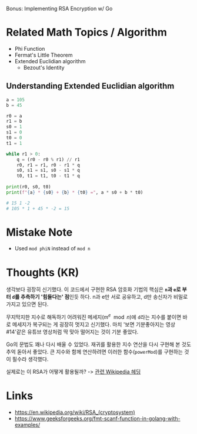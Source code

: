 Bonus: Implementing RSA Encryption w/ Go

# Related Math Topics / Algorithm

- Phi Function
- Fermat's Little Theorem
- Extended Euclidian algorithm
  - Bezout's Identity

## Understanding Extended Euclidian algorithm

```py
a = 105
b = 45

r0 = a
r1 = b
s0 = 1
s1 = 0
t0 = 0
t1 = 1

while r1 > 0:
    q = (r0 - r0 % r1) // r1
    r0, r1 = r1, r0 - r1 * q
    s0, s1 = s1, s0 - s1 * q
    t0, t1 = t1, t0 - t1 * q
    
print(r0, s0, t0)
print(f"{a} * {s0} + {b} * {t0} =", a * s0 + b * t0)

# 15 1 -2
# 105 * 1 + 45 * -2 = 15
```

# Mistake Note

- Used `mod phiN` instead of `mod n`

# Thoughts (KR)

생각보다 굉장히 신기했다. 이 코드에서 구현한 RSA 암호화 기법의 핵심은 **`n`과 `e`로 부터 `d`를 추측하기 '힘들다는' 점**인듯 하다. n과 e만 서로 공유하고, d만 송신자가 비밀로 가지고 있으면 된다.

무지막지한 지수로 해독하기 어려워진 메세지($m^e \mod n$)에 `d`라는 지수를 붙이면 바로 메세지가 복구되는 게 굉장히 멋지고 신기했다. 마치 '보면 기분좋아지는 영상 #14'같은 유튜브 영상처럼 딱 맞아 떨어지는 것이 기분 좋았다.

Go의 문법도 꽤나 다시 배울 수 있었다. 재귀를 활용한 지수 연산을 다시 구현해 본 것도 추억 돋아서 좋았다. 큰 지수와 함께 연산하려면 이러한 함수(`powerMod`)를 구현하는 것이 필수라 생각했다.

실제로는 이 RSA가 어떻게 활용될까? -> [관련 Wikipedia 헤딩](https://en.wikipedia.org/wiki/RSA_(cryptosystem)#Signing_messages)

# Links

- https://en.wikipedia.org/wiki/RSA_(cryptosystem)
- https://www.geeksforgeeks.org/fmt-scanf-function-in-golang-with-examples/

